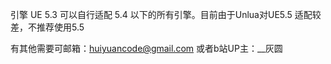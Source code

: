 引擎 UE 5.3 
可以自行适配 5.4 以下的所有引擎。目前由于Unlua对UE5.5 适配较差，不推荐使用5.5

有其他需要可邮箱：huiyuancode@gmail.com
或者b站UP主：__灰圆
